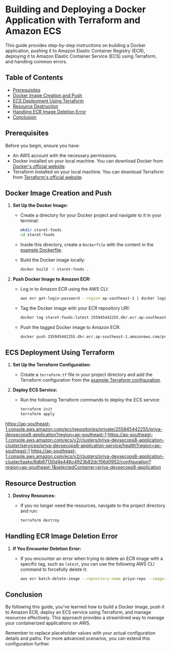 # Building and Deploying a Docker Application with Terraform and Amazon ECS

This guide provides step-by-step instructions on building a Docker application, pushing it to Amazon Elastic Container Registry (ECR), deploying it to Amazon Elastic Container Service (ECS) using Terraform, and handling common errors.

## Table of Contents

- [Prerequisites](#prerequisites)
- [Docker Image Creation and Push](#docker-image-creation-and-push)
- [ECS Deployment Using Terraform](#ecs-deployment-using-terraform)
- [Resource Destruction](#resource-destruction)
- [Handling ECR Image Deletion Error](#handling-ecr-image-deletion-error)
- [Conclusion](#conclusion)

## Prerequisites

Before you begin, ensure you have:

- An AWS account with the necessary permissions.
- Docker installed on your local machine. You can download Docker from [Docker's official website](https://www.docker.com/get-started).
- Terraform installed on your local machine. You can download Terraform from [Terraform's official website](https://www.terraform.io/downloads.html).

## Docker Image Creation and Push

1. **Set Up the Docker Image:**

   - Create a directory for your Docker project and navigate to it in your terminal:

     ```sh
     mkdir staret-foods
     cd staret-foods
     ```

   - Inside this directory, create a `Dockerfile` with the content in the [example Dockerfile](./Dockerfile).

   - Build the Docker image locally:

     ```sh
     docker build -t staret-foods .
     ```

2. **Push Docker Image to Amazon ECR:**

   - Log in to Amazon ECR using the AWS CLI:

     ```sh
     aws ecr get-login-password --region ap-southeast-1 | docker login --username AWS --password-stdin 255945442255.dkr.ecr.ap-southeast-1.amazonaws.com
     ```

   - Tag the Docker image with your ECR repository URI:

     ```sh
     docker tag staret-foods:latest 255945442255.dkr.ecr.ap-southeast-1.amazonaws.com/priya-repo:latest
     ```

   - Push the tagged Docker image to Amazon ECR:

     ```sh
     docker push 255945442255.dkr.ecr.ap-southeast-1.amazonaws.com/priya-repo:latest
     ```

## ECS Deployment Using Terraform

1. **Set Up the Terraform Configuration:**

   - Create a `terraform.tf` file in your project directory and add the Terraform configuration from the [example Terraform configuration](./terraform.tf).

2. **Deploy ECS Service:**

   - Run the following Terraform commands to deploy the ECS service:

     ```sh
     terraform init
     terraform apply
     ```
https://ap-southeast-1.console.aws.amazon.com/ecr/repositories/private/255945442255/priya-devsecops8-application?region=ap-southeast-1
https://ap-southeast-1.console.aws.amazon.com/ecs/v2/clusters/priya-devsecops8-application-cluster/services/priya-devsecops8-application-service/health?region=ap-southeast-1
https://ap-southeast-1.console.aws.amazon.com/ecs/v2/clusters/priya-devsecops8-application-cluster/tasks/8db87130d4e446c4923b82dc156d0952/configuration?region=ap-southeast-1&selectedContainer=priya-devsecops8-application


## Resource Destruction

1. **Destroy Resources:**

   - If you no longer need the resources, navigate to the project directory and run:

     ```sh
     terraform destroy
     ```

## Handling ECR Image Deletion Error

1. **If You Encounter Deletion Error:**

   - If you encounter an error when trying to delete an ECR image with a specific tag, such as `latest`, you can use the following AWS CLI command to forcefully delete it:

     ```sh
     aws ecr batch-delete-image --repository-name priya-repo --image-ids imageTag=latest
     ```

## Conclusion

By following this guide, you've learned how to build a Docker image, push it to Amazon ECR, deploy an ECS service using Terraform, and manage resources effectively. This approach provides a streamlined way to manage your containerized applications on AWS.

Remember to replace placeholder values with your actual configuration details and paths. For more advanced scenarios, you can extend this configuration further.

